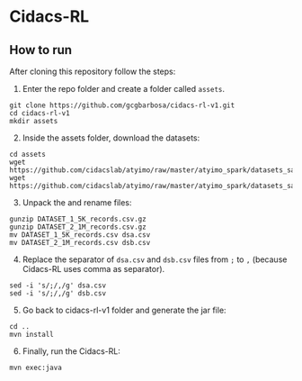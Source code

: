 # Cidacs-RL



## How to run

After cloning this repository follow the steps:

1. Enter the repo folder and create a folder called `assets`.

```
git clone https://github.com/gcgbarbosa/cidacs-rl-v1.git
cd cidacs-rl-v1
mkdir assets
``` 

2. Inside the assets folder, download the datasets:

```
cd assets
wget https://github.com/cidacslab/atyimo/raw/master/atyimo_spark/datasets_sample/small/DATASET_1_5K_records.csv.gz
wget https://github.com/cidacslab/atyimo/raw/master/atyimo_spark/datasets_sample/small/DATASET_2_1M_records.csv.gz
```

3. Unpack the and rename files:

```
gunzip DATASET_1_5K_records.csv.gz
gunzip DATASET_2_1M_records.csv.gz
mv DATASET_1_5K_records.csv dsa.csv
mv DATASET_2_1M_records.csv dsb.csv
```

4. Replace the separator of `dsa.csv` and `dsb.csv` files from `;` to `,` (because Cidacs-RL uses comma as separator).

```
sed -i 's/;/,/g' dsa.csv
sed -i 's/;/,/g' dsb.csv
```

5. Go back to cidacs-rl-v1 folder and generate the jar file:

```
cd ..
mvn install
```

6. Finally, run the Cidacs-RL:

```
mvn exec:java
```
